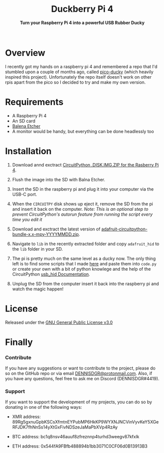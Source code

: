 <h1 align="center">Duckberry Pi 4</h1>

<div align="center">
  <strong>Turn your Raspberry Pi 4 into a powerful USB Rubber Ducky</strong>
</div>

<br />
<br />

# Overview
I recently got my hands on a raspberry pi 4 and remembered a repo that I'd stumbled upon a couple of months ago, called [pico-ducky](https://github.com/dbisu/pico-ducky) (which heavily inspired this project). Unfortunately the repo itself doesn't work on other rpis apart from the pico so I decided to try and make my own version.

# Requirements
* A Raspberry Pi 4
* An SD card
* [Balena Etcher](https://www.balena.io/etcher/)
* A monitor would be handy, but everything can be done headlessly too

# Installation

1. Download annd exctract [CircuitPython .DISK.IMG.ZIP for the Rasberry Pi 4](https://circuitpython.org/board/raspberrypi_pi4b/).

2. Flush the image into the SD with Balna Etcher.

3. Insert the SD in the raspberry pi and plug it into your computer via the USB-C port.

4. When the `CIRCUITPY` disk shows up eject it, remove the SD from the pi and insert it back on the computer. *Note: This is an optional step to prevent CircuitPython's autorun feature from running the script every time you edit it*

5. Download and exctract the latest version of [adafruit-circuitpython-bundle-x.x-mpy-YYYYMMDD.zip](https://github.com/adafruit/Adafruit_CircuitPython_Bundle/releases/tag/20220827).

6. Navigate to `lib` in the recently extracted folder and copy `adafruit_hid` to the `lib` folder in your SD.

7. The pi is pretty much on the same level as a ducky now. The only thing left is to find some scripts that I made [here](https://github.com/DENNISDGR/Duckberry-Pi-4/wiki) and paste them into `code.py` or create your own with a bit of python knowlege and the help of the CircuitPython [usb_hid Documentation](https://docs.circuitpython.org/projects/hid/en/latest/).

8. Unplug the SD from the computer insert it back into the raspberry pi and watch the magic happen!

# License
Released under the [GNU General Public License v3.0](https://github.com/DENNISDGR/Duckberry-Pi-4/wiki)

# Finally
### Contribute
If you have any suggestions or want to contribute to the project, please do so on the GitHub repo or via email DENNISDGR@protonmail.com.
Also, if you have any questions, feel free to ask me on Discord (DENNISDGR#4419).

### Support
If you want to support the development of my projects, you can do so by donating in one of the following ways:

* XMR address: 89Rg5gxnuGpbKSCsXfmtnEYPubMP6HkKP9WYXNJNCVinVyvKeY5XGeRFJDK7fhNnSs14yXtGxFivNDSzeJaMaPbXVp4RzAy

* BTC address: bc1q8nsv46auuf8zfreznnp4turhd3weegv87kfxlk

* ETH address: 0x544fA9FBfb488894b1bb3071C0CF06d0B13913B3
